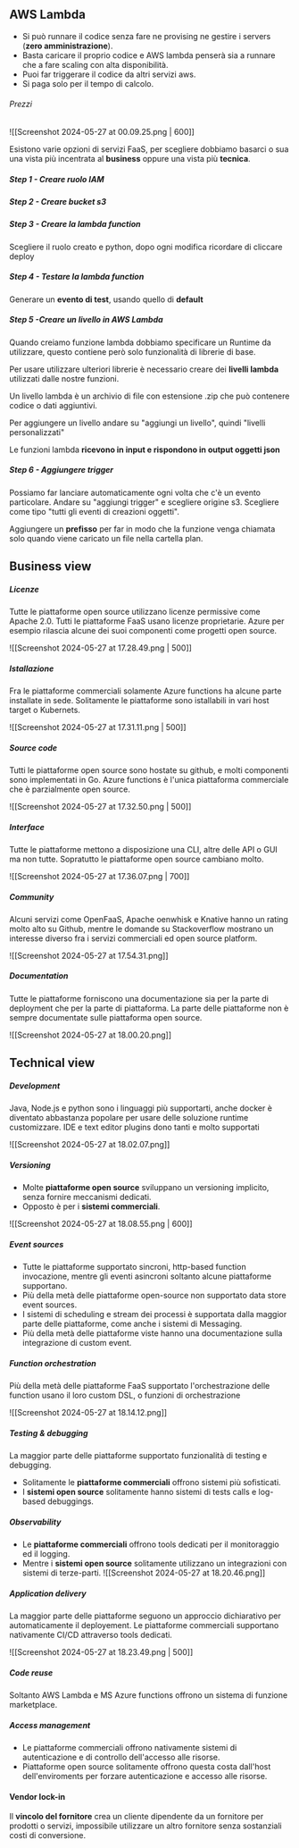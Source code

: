 ## AWS Lambda
- Si può runnare il codice senza fare ne provising ne gestire i servers (**zero amministrazione**). 
- Basta caricare il proprio codice e AWS lambda penserà sia a runnare che a fare scaling con alta disponibilità.
- Puoi far triggerare il codice da altri servizi aws.
- Si paga solo per il tempo di calcolo.
###### Prezzi
![[Screenshot 2024-05-27 at 00.09.25.png | 600]]

Esistono varie opzioni di servizi FaaS, per scegliere dobbiamo basarci o sua una vista più incentrata al **business** oppure una vista più **tecnica**. 

##### Step 1 - Creare ruolo IAM

##### Step 2 - Creare bucket s3

##### Step 3 - Creare la lambda function
Scegliere il ruolo creato e python, dopo ogni modifica ricordare di cliccare deploy
##### Step 4 - Testare la lambda function
Generare un **evento di test**, usando quello di **default**
##### Step 5 -Creare un livello in AWS Lambda
Quando creiamo funzione lambda dobbiamo specificare un Runtime da utilizzare, questo contiene però solo funzionalità di librerie di base.

Per usare utilizzare ulteriori librerie è necessario creare dei **livelli lambda** utilizzati dalle nostre funzioni.

Un livello lambda è un archivio di file con estensione .zip che può contenere codice o dati aggiuntivi. 

Per aggiungere un livello andare su "aggiungi un livello", quindi "livelli personalizzati"

Le funzioni lambda **ricevono in input e rispondono in output oggetti json**

##### Step 6 - Aggiungere trigger
Possiamo far lanciare automaticamente ogni volta che c'è un evento particolare.
Andare su "aggiungi trigger" e scegliere origine s3. Scegliere come tipo "tutti gli eventi di creazioni oggetti". 

Aggiungere un **prefisso** per far in modo che la funzione venga chiamata solo quando viene caricato un file nella cartella plan.

## Business view

##### Licenze
Tutte le piattaforme open source utilizzano licenze permissive come Apache 2.0. Tutti le piattaforme FaaS usano licenze proprietarie. Azure per esempio rilascia alcune dei suoi componenti come progetti open source.

![[Screenshot 2024-05-27 at 17.28.49.png | 500]]
##### Istallazione
Fra le piattaforme commerciali solamente Azure functions ha alcune parte installate in sede. Solitamente le piattaforme sono istallabili in vari host target o Kubernets.

![[Screenshot 2024-05-27 at 17.31.11.png | 500]]
##### Source code
Tutti le piattaforme open source sono hostate su github, e molti componenti sono implementati in Go. Azure functions è l'unica piattaforma commerciale che è parzialmente open source.

![[Screenshot 2024-05-27 at 17.32.50.png | 500]]
##### Interface
Tutte le piattaforme mettono a disposizione una CLI, altre delle API o GUI ma non tutte. Sopratutto le piattaforme open source cambiano molto.

![[Screenshot 2024-05-27 at 17.36.07.png | 700]]
##### Community
Alcuni servizi come OpenFaaS, Apache oenwhisk e Knative hanno un rating molto alto su Github, mentre le domande su Stackoverflow mostrano un interesse diverso fra i servizi commerciali ed open source platform.

![[Screenshot 2024-05-27 at 17.54.31.png]]
##### Documentation
Tutte le piattaforme forniscono una documentazione sia per la parte di deployment che per la parte di piattaforma. La parte delle piattaforme non è sempre documentate sulle piattaforma open source.

![[Screenshot 2024-05-27 at 18.00.20.png]]

## Technical view
##### Development
Java, Node.js e python sono i linguaggi più supportarti, anche docker è diventato abbastanza popolare per usare delle soluzione runtime customizzare. IDE e text editor plugins dono tanti e molto supportati

![[Screenshot 2024-05-27 at 18.02.07.png]]
##### Versioning
- Molte **piattaforme open source** sviluppano un versioning implicito, senza fornire meccanismi dedicati.
- Opposto è per i **sistemi commerciali**.

![[Screenshot 2024-05-27 at 18.08.55.png | 600]]
##### Event sources
- Tutte le piattaforme supportato sincroni, http-based function invocazione, mentre gli eventi asincroni soltanto alcune piattaforme supportano.
- Più della metà delle piattaforme open-source non supportato data store event sources.
- I sistemi di scheduling e stream dei processi è supportata dalla maggior parte delle piattaforme, come anche i sistemi di Messaging.
- Più della metà delle piattaforme viste hanno una documentazione sulla integrazione di custom event.

##### Function orchestration
Più della metà delle piattaforme FaaS supportato l'orchestrazione delle function usano il loro custom DSL, o funzioni di orchestrazione

![[Screenshot 2024-05-27 at 18.14.12.png]]

##### Testing & debugging
La maggior parte delle piattaforme supportato funzionalità di testing e debugging. 
- Solitamente le **piattaforme commerciali** offrono sistemi più sofisticati.
- I **sistemi open source** solitamente hanno sistemi di tests calls e log-based debuggings.
##### Observability
- Le **piattaforme commerciali** offrono tools dedicati per il monitoraggio ed il logging.
- Mentre i **sistemi open source** solitamente utilizzano un integrazioni con sistemi di terze-parti.
![[Screenshot 2024-05-27 at 18.20.46.png]]

##### Application delivery
La maggior parte delle piattaforme seguono un approccio dichiarativo per automaticamente il deployement. Le piattaforme commerciali supportano nativamente CI/CD attraverso tools dedicati.

![[Screenshot 2024-05-27 at 18.23.49.png | 500]]
##### Code reuse
Soltanto AWS Lambda e MS Azure functions offrono un sistema di funzione marketplace.
##### Access management
- Le piattaforme commerciali offrono nativamente sistemi di autenticazione e di controllo dell'accesso alle risorse. 
- Piattaforme open source solitamente offrono questa costa dall'host dell'enviroments per forzare autenticazione e accesso alle risorse. 

#### Vendor lock-in
Il **vincolo del fornitore** crea un cliente dipendente da un fornitore per prodotti o servizi, impossibile utilizzare un altro fornitore senza sostanziali costi di conversione.


